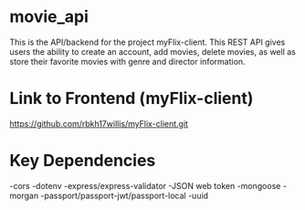 # movie_api
This is the API/backend for the project myFlix-client. This REST API gives users the ability to create an account, add movies, delete movies, as well as store their favorite movies with genre and director information. 
# Link to Frontend (myFlix-client)
https://github.com/rbkh17willis/myFlix-client.git
# Key Dependencies 
-cors
-dotenv
-express/express-validator
-JSON web token
-mongoose
-morgan
-passport/passport-jwt/passport-local
-uuid
